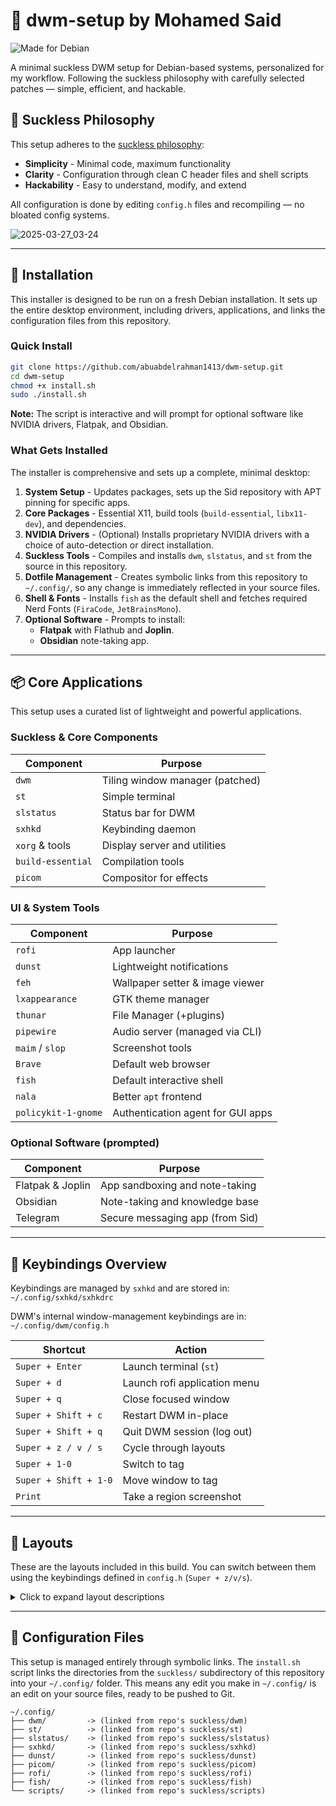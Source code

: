 # 🧱 dwm-setup by Mohamed Said

![Made for Debian](https://img.shields.io/badge/Made%20for-Debian-A81D33?style=for-the-badge&logo=debian&logoColor=white)

A minimal suckless DWM setup for Debian-based systems, personalized for my workflow.
Following the suckless philosophy with carefully selected patches — simple, efficient, and hackable.

## 📜 Suckless Philosophy

This setup adheres to the [suckless philosophy](https://suckless.org/philosophy/):
- **Simplicity** - Minimal code, maximum functionality
- **Clarity** - Configuration through clean C header files and shell scripts
- **Hackability** - Easy to understand, modify, and extend

All configuration is done by editing `config.h` files and recompiling — no bloated config systems.

![2025-03-27_03-24](https://github.com/user-attachments/assets/e3f8481a-8eb4-420c-bf84-77218c29a679)

---

## 🚀 Installation

This installer is designed to be run on a fresh Debian installation. It sets up the entire desktop environment, including drivers, applications, and links the configuration files from this repository.

### Quick Install
```bash
git clone https://github.com/abuabdelrahman1413/dwm-setup.git
cd dwm-setup
chmod +x install.sh
sudo ./install.sh
```

**Note:** The script is interactive and will prompt for optional software like NVIDIA drivers, Flatpak, and Obsidian.

### What Gets Installed

The installer is comprehensive and sets up a complete, minimal desktop:

1.  **System Setup** - Updates packages, sets up the Sid repository with APT pinning for specific apps.
2.  **Core Packages** - Essential X11, build tools (`build-essential`, `libx11-dev`), and dependencies.
3.  **NVIDIA Drivers** - (Optional) Installs proprietary NVIDIA drivers with a choice of auto-detection or direct installation.
4.  **Suckless Tools** - Compiles and installs `dwm`, `slstatus`, and `st` from the source in this repository.
5.  **Dotfile Management** - Creates symbolic links from this repository to `~/.config/`, so any change is immediately reflected in your source files.
6.  **Shell & Fonts** - Installs `fish` as the default shell and fetches required Nerd Fonts (`FiraCode`, `JetBrainsMono`).
7.  **Optional Software** - Prompts to install:
    -   **Flatpak** with Flathub and **Joplin**.
    -   **Obsidian** note-taking app.

---

## 📦 Core Applications

This setup uses a curated list of lightweight and powerful applications.

### Suckless & Core Components
| Component         | Purpose                          |
|-------------------|----------------------------------|
| `dwm`             | Tiling window manager (patched)  |
| `st`              | Simple terminal                  |
| `slstatus`        | Status bar for DWM               |
| `sxhkd`           | Keybinding daemon                |
| `xorg` & tools    | Display server and utilities     |
| `build-essential` | Compilation tools                |
| `picom`           | Compositor for effects           |

### UI & System Tools
| Component         | Purpose                          |
|-------------------|----------------------------------|
| `rofi`            | App launcher                     |
| `dunst`           | Lightweight notifications        |
| `feh`             | Wallpaper setter & image viewer  |
| `lxappearance`    | GTK theme manager                |
| `thunar`          | File Manager (+plugins)          |
| `pipewire`        | Audio server (managed via CLI)   |
| `maim` / `slop`   | Screenshot tools                 |
| `Brave`           | Default web browser              |
| `fish`            | Default interactive shell        |
| `nala`            | Better `apt` frontend            |
| `policykit-1-gnome`| Authentication agent for GUI apps|

### Optional Software (prompted)
| Component         | Purpose                          |
|-------------------|----------------------------------|
| Flatpak & Joplin  | App sandboxing and note-taking   |
| Obsidian          | Note-taking and knowledge base   |
| Telegram          | Secure messaging app (from Sid)  |

---

## 🔑 Keybindings Overview

Keybindings are managed by `sxhkd` and are stored in:
`~/.config/sxhkd/sxhkdrc`

DWM's internal window-management keybindings are in:
`~/.config/dwm/config.h`

| Shortcut            | Action                          |
|---------------------|---------------------------------|
| `Super + Enter`     | Launch terminal (`st`)          |
| `Super + d`         | Launch rofi application menu    |
| `Super + q`         | Close focused window            |
| `Super + Shift + c` | Restart DWM in-place            |
| `Super + Shift + q` | Quit DWM session (log out)      |
| `Super + z / v / s` | Cycle through layouts           |
| `Super + 1-0`       | Switch to tag                   |
| `Super + Shift + 1-0`| Move window to tag              |
| `Print`             | Take a region screenshot        |

---

## 🧱 Layouts

These are the layouts included in this build. You can switch between them using the keybindings defined in `config.h` (`Super + z/v/s`).

<details>
<summary>Click to expand layout descriptions</summary>

- **`tile`** (`[]=`) — Classic master-stack (Default)
- **`bstack`** (`TTT`) — Master on top, stack below
- **`monocle`** (`[M]`) — Fullscreen stacked windows
- **Floating** (`><>`) — Free window placement

*(Additional layouts may be present in the source but are not bound to keys by default in this configuration).*

</details>

---

## 📂 Configuration Files

This setup is managed entirely through symbolic links. The `install.sh` script links the directories from the `suckless/` subdirectory of this repository into your `~/.config/` folder. This means any edit you make in `~/.config/` is an edit on your source files, ready to be pushed to Git.

```
~/.config/
├── dwm/         -> (linked from repo's suckless/dwm)
├── st/          -> (linked from repo's suckless/st)
├── slstatus/    -> (linked from repo's suckless/slstatus)
├── sxhkd/       -> (linked from repo's suckless/sxhkd)
├── dunst/       -> (linked from repo's suckless/dunst)
├── picom/       -> (linked from repo's suckless/picom)
├── rofi/        -> (linked from repo's suckless/rofi)
├── fish/        -> (linked from repo's suckless/fish)
└── scripts/     -> (linked from repo's suckless/scripts)
